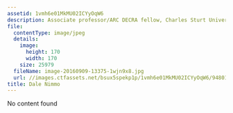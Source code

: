 ```yaml
---
assetid: 1vmh6e01MkMU02ICYyOqW6
description: Associate professor/ARC DECRA fellow, Charles Sturt University
file:
  contentType: image/jpeg
  details:
    image:
      height: 170
      width: 170
    size: 25979
  fileName: image-20160909-13375-1wjn9x8.jpg
  url: //images.ctfassets.net/bsux5spekp1p/1vmh6e01MkMU02ICYyOqW6/948016f46e48121f6ace1e3f1764a0b6/image-20160909-13375-1wjn9x8.jpg
title: Dale Nimmo
---
```

No content found
